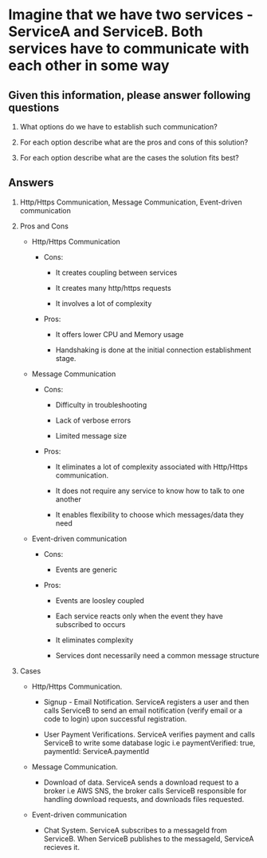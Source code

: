 # Imagine that we have two services - ServiceA and ServiceB. Both services have to communicate with each other in some way

## Given this information, please answer following questions

1. What options do we have to establish such communication?

2. For each option describe what are the pros and cons of this solution?

3. For each option describe what are the cases the solution fits best?

## Answers

1. Http/Https Communication, Message Communication, Event-driven communication

2. Pros and Cons

   - Http/Https Communication

     - Cons:

       - It creates coupling between services

       - It creates many http/https requests

       - It involves a lot of complexity

     - Pros:

       - It offers lower CPU and Memory usage

       - Handshaking is done at the initial connection establishment stage.

   - Message Communication

     - Cons:

       - Difficulty in troubleshooting

       - Lack of verbose errors

       - Limited message size

     - Pros:

       - It eliminates a lot of complexity associated with Http/Https communication.

       - It does not require any service to know how to talk to one another

       - It enables flexibility to choose which messages/data they need

   - Event-driven communication

     - Cons:

       - Events are generic

     - Pros:

       - Events are loosley coupled

       - Each service reacts only when the event they have subscribed to occurs

       - It eliminates complexity

       - Services dont necessarily need a common message structure

3. Cases

   - Http/Https Communication.

     - Signup - Email Notification. ServiceA registers a user and then calls ServiceB to send an email notification (verify email or a code to login) upon successful registration.

     - User Payment Verifications. ServiceA verifies payment and calls ServiceB to write some database logic i.e paymentVerified: true, paymentId: ServiceA.paymentId

   - Message Communication.

     - Download of data. ServiceA sends a download request to a broker i.e AWS SNS, the broker calls ServiceB responsible for handling download requests, and downloads files requested.

   - Event-driven communication

     - Chat System. ServiceA subscribes to a messageId from ServiceB. When ServiceB publishes to the messageId, ServiceA recieves it.
